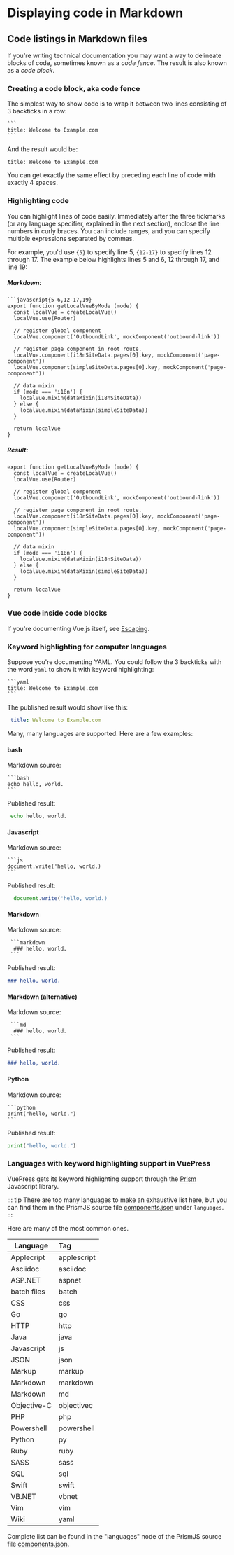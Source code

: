 # Displaying code in Markdown
## Code listings in Markdown files

If you're writing technical documentation you may want a way to delineate blocks of 
code, sometimes known as a *code fence*. The result is also known as a *code block*.

### Creating a code block, aka code fence

The simplest way to show code is to wrap it between two lines consisting of 3 backticks in a row:
    
    ```
    title: Welcome to Example.com
    ```

And the result would be:

 ```
 title: Welcome to Example.com
 ```

You can get exactly the same effect by preceding each line of code with exactly 4 spaces.

### Highlighting code

You can highlight lines of code easily. Immediately after the three
tickmarks (or any language specifier, explained in the next section), 
enclose the line numbers in curly braces. You can include ranges, and
you can specify multiple expressions separated by commas. 

For example, you'd use `{5}` to specify line 5, `{12-17}` to specify
lines 12 through 17. The example below highlights lines 5 and 6, 
12 through 17, and line 19:

##### Markdown:


	```javascript{5-6,12-17,19}
	export function getLocalVueByMode (mode) {
	  const localVue = createLocalVue()
	  localVue.use(Router)

	  // register global component
	  localVue.component('OutboundLink', mockComponent('outbound-link'))

	  // register page component in root route.
	  localVue.component(i18nSiteData.pages[0].key, mockComponent('page-component'))
	  localVue.component(simpleSiteData.pages[0].key, mockComponent('page-component'))

	  // data mixin
	  if (mode === 'i18n') {
	    localVue.mixin(dataMixin(i18nSiteData))
	  } else {
	    localVue.mixin(dataMixin(simpleSiteData))
	  }

	  return localVue
	}

##### Result:

```javascript{5-6,12-17,19}
export function getLocalVueByMode (mode) {
  const localVue = createLocalVue()
  localVue.use(Router)

  // register global component
  localVue.component('OutboundLink', mockComponent('outbound-link'))

  // register page component in root route.
  localVue.component(i18nSiteData.pages[0].key, mockComponent('page-component'))
  localVue.component(simpleSiteData.pages[0].key, mockComponent('page-component'))

  // data mixin
  if (mode === 'i18n') {
    localVue.mixin(dataMixin(i18nSiteData))
  } else {
    localVue.mixin(dataMixin(simpleSiteData))
  }

  return localVue
}
```



### Vue code inside code blocks

If you're documenting Vue.js itself, see [Escaping](https://vuepress.vuejs.org/guide/using-vue.html#escaping).

### Keyword highlighting for computer languages

Suppose you're documenting YAML. You could follow the 3 backticks with the word `yaml`
to show it with keyword highlighting:

    ```yaml
    title: Welcome to Example.com
    ```
 The published result would show like this:
 
````yaml
 title: Welcome to Example.com
````
 
Many, many languages are supported. Here are a few examples:

#### bash

Markdown source:

    ```bash
    echo hello, world.
    ```
Published result:

```bash
 echo hello, world.
``` 
#### Javascript

Markdown source:

    ```js
    document.write('hello, world.)
    ```
    
Published result:

```js
  document.write('hello, world.)
```
  
#### Markdown 
 
Markdown source:

     ```markdown
      ### hello, world.
     ```
    
Published result:

```markdown
### hello, world.
```
 
#### Markdown (alternative)
 
Markdown source:

     ```md
      ### hello, world.
     ```
    
Published result:

```md
### hello, world.
```
 
#### Python
 
Markdown source:

    ```python
    print("hello, world.")
    ```

Published result:

```python
print("hello, world.")
```

### Languages with keyword highlighting support in VuePress

VuePress gets its keyword highlighting support through the [Prism](prismjs.com) Javascript library.

::: tip
There are too many languages to make an exhaustive list here, but you can find them
in the PrismJS source file [components.json](https://github.com/PrismJS/prism/blob/master/components.json)
under `languages`.
:::

Here are many of the most common ones.
 
| Language      | Tag          |
| ------------- |:-------------| 
| Applecript    | applescript  |
| Asciidoc      | asciidoc     |
| ASP.NET       | aspnet       |
| batch files   | batch        |
| CSS           | css          |
| Go            | go           |
| HTTP          | http         |
| Java          | java         |
| Javascript    | js           |
| JSON          | json         |
| Markup        | markup       |
| Markdown      | markdown     |
| Markdown      | md           |
| Objective-C   | objectivec   |
| PHP           | php          |
| Powershell    | powershell   |
| Python        | py           | 
| Ruby          | ruby         |
| SASS          | sass         |
| SQL           | sql          |
| Swift         | swift        |
| VB.NET        | vbnet        |
| Vim           | vim          |
| Wiki          | yaml         |

Complete list can be found in the "languages" node of 
the PrismJS source file [components.json](https://github.com/PrismJS/prism/blob/master/components.json).


